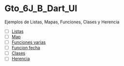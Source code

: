 # Gto_6J_B_Dart_UI
Ejemplos de Listas, Mapas, Funciones, Clases y Herencia

- [ ] [Listas](https://dartpad.dartlang.org/)
- [ ] [Map](https://dartpad.dartlang.org/?id=be0c80194a8702884aaa955427ea1ea7)
- [ ] [Funciones varias](https://dartpad.dartlang.org/)
- [ ] [Funcion fecha](https://dartpad.dartlang.org/)
- [ ] [Clases](https://dartpad.dartlang.org/)
- [ ] [Herencia](https://dartpad.dartlang.org/)
